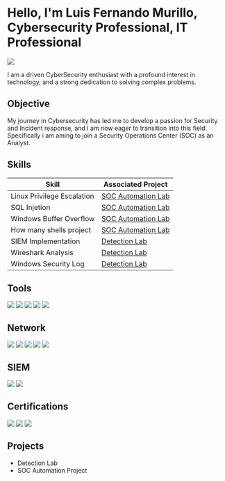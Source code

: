 # Hello, I'm Luis Fernando Murillo, Cybersecurity Professional, IT Professional 
<a href="https://www.linkedin.com/in/luis-murillo-748474217/"><img src="https://img.shields.io/badge/-LinkedIn-0072b1?&style=for-the-badge&logo=linkedin&logoColor=white" /></a>

I am a driven CyberSecurity enthusiast with a profound interest in technology, and a strong dedication to solving complex problems. 

## Objective 

My journey in Cybersecurity has led me to develop a passion for Security and Incident response, and I am now eager to transition into this field. Specifically i am aming to join a Security Operations Center (SOC) as an Analyst. 

## Skills  


| Skill                                         |  Associated Project           |
|----------------------------------------------|-------------------------------|
| Linux Privilege Escalation                   | <a href="https://docs.google.com/document/d/1dmiMziTdOq-AxNQSrHcP6mnPF2VwLkZ_XbT_syw05LU/edit">SOC Automation Lab</a> | 
| SQL Injetion                                 | <a href="https://docs.google.com/document/d/1nVw96CmAkMxOANZJBEb0eriRxHu2sAX3VE4RfFSddMQ/edit">SOC Automation Lab</a> |  
| Windows Buffer Overflow                      | <a href="https://docs.google.com/document/d/1zU8vloH36tD6AJv9wO1ZuIvWyhTn0NmzpaWd6zJFP88/edit">SOC Automation Lab</a> |
| How many shells project                      | <a href="https://docs.google.com/document/d/1mF-yrS67ttLzW1flNNbnrHZOyHDsbGm4XQMDswxOJ1E/edit">SOC Automation Lab</a> | 
| SIEM Implementation                          | <a href="https://docs.google.com/document/d/14tJDjppYe_Ca1gFGUCeuBy9V5U5HXW8bfzinQ9FQw_w/edit">Detection Lab</a>      |
| Wireshark Analysis                           | <a href="https://docs.google.com/document/d/19E7zlmnU5pXBIOjmRT2LkzYz-cDMC1QpilqKPOo65nU/edit">Detection Lab</a>      |
| Windows Security Log                         | <a href="https://docs.google.com/document/d/1RZK5V44_bGqS3jm6RLcbXQHPy7iUzjjOZU1oPb2h4nY/edit">Detection Lab</a>      | 

 ## Tools 
 <div> 
   <img src="https://img.shields.io/badge/-Nmap-4682B4?&style=for-the-badge&logo=Nmap&logoColor=white" />
   <img src="https://img.shields.io/badge/-Metasploit-507C90?&style=for-the-badge&logo=Metasploit&logoColor=white" />
   <img src="https://img.shields.io/badge/-Nessus-00A0E0?&style=for-the-badge&logo=Tenable&logoColor=white" />
   <img src="https://img.shields.io/badge/-John%20the%20Ripper-000000?&style=for-the-badge&logo=JohnTheRipper&logoColor=white" />
   <img src="https://img.shields.io/badge/-Splunk-000000?&style=for-the-badge&logo=Splunk&logoColor=white" />
<div> 
 
## Network 
<div> 
 <img src="https://img.shields.io/badge/-Wireshark-1679A7?&style=for-the-badge&logo=Wireshark&logoColor=white" /> 
 <img src="https://img.shields.io/badge/-Suricata-EF3B2D?&style=for-the-badge&logo=Suricata&logoColor=white" />
 <img src="https://img.shields.io/badge/-Burp%20Suite-FF4500?&style=for-the-badge&logo=BurpSuite&logoColor=white" />
 <img src="https://img.shields.io/badge/-Nikto-8A2BE2?&style=for-the-badge&logo=Nikto&logoColor=white" />
 <img src="https://img.shields.io/badge/-Kali%20Linux-557C94?&style=for-the-badge&logo=KaliLinux&logoColor=white" />
</div>

## SIEM 
<div> 
    <img src="https://img.shields.io/badge/-Splunk-000000?&style=for-the-badge&logo=Splunk&logoColor=white" /> 
    <img src="https://img.shields.io/badge/-Rapid7-FF5700?&style=for-the-badge&logo=Rapid7&logoColor=white" />
</div>



## Certifications 
<div>
    <img src="https://img.shields.io/badge/-Security%2B-FF0000?&style=for-the-badge&logo=CompTIA&logoColor=white" /> 
    <img src="https://img.shields.io/badge/-CYSA%2B-FF0000?&style=for-the-badge&logo=CompTIA&logoColor=white" />
    <img src="https://img.shields.io/badge/-CSAP-007ACC?&style=for-the-badge&logo=CompTIA&logoColor=white" />
</div>

## Projects 
- Detection Lab 
- SOC Automation Project 
